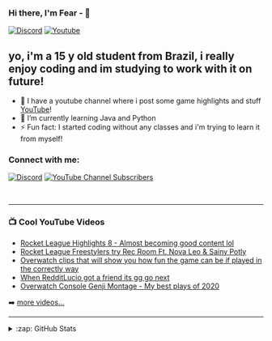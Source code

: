 ### Hi there, I'm Fear - 👋

[![Discord](https://img.shields.io/discord/577211388527771688?label=Discord%20Server%20&logo=discord"/>)](https://discord.gg/y5cEdDf)
[![Youtube](https://img.shields.io/youtube/channel/views/UCcy8i6W-1AiYTZ3UD8402jw?style=social">)](https://www.youtube.com/channel/UCcy8i6W-1AiYTZ3UD8402jw)

## yo, i'm a 15 y old student from Brazil, i really enjoy coding and im studying to work with it on future!

- 🔭 I have a youtube channel where i post some game highlights and stuff [YouTube][youtube]!
- 🌱 I’m currently learning Java and Python
- ⚡ Fun fact: I started coding without any classes and i'm trying to learn it from myself!

### Connect with me:

[<img alt="Discord" src="https://img.shields.io/discord/577211388527771688?label=Discord%20Server%20&logo=discord"/>][discord]
[<img alt="YouTube Channel Subscribers" src="https://img.shields.io/youtube/channel/subscribers/UCcy8i6W-1AiYTZ3UD8402jw?label=YouTube%20Subs&style=social" />][youtube]

<br />

---

### 📺 Cool YouTube Videos

<!-- YOUTUBE:START -->
- [Rocket League Highlights 8 - Almost becoming good content lol](https://www.youtube.com/watch?v=vhcJADd7F88&pp=sAQA)
- [Rocket League Freestylers try Rec Room Ft. Nova Leo & Sainy Potly](https://www.youtube.com/watch?v=9AHPqofp2QE&t=992s&pp=sAQA)
- [Overwatch clips that will show you how fun the game can be if played in the correctly way](https://www.youtube.com/watch?v=cV3yRccq4Fo&t=921s&pp=sAQA)
- [When RedditLucio got a friend its gg go next](https://www.youtube.com/watch?v=Ra88fbnqjA0&t=1s&pp=sAQA)
- [Overwatch Console Genji Montage - My best plays of 2020](https://www.youtube.com/watch?v=Frk5vwYwcn4&pp=sAQA)
<!-- YOUTUBE:END -->

➡️ [more videos...](https://www.youtube.com/channel/UCcy8i6W-1AiYTZ3UD8402jw)

---

</details>

<details>
  <summary>:zap: GitHub Stats</summary>

  <img align="left" alt="Fear's GitHub Stats" src="https://github-readme-stats.vercel.app/api?username=s2s3lr43f&show_icons=true" />

</details>

[discord]: https://discord.gg/y5cEdDf
[youtube]: https://www.youtube.com/channel/UCcy8i6W-1AiYTZ3UD8402jw
[instagram]: https://instagram.com/matt_trdd
